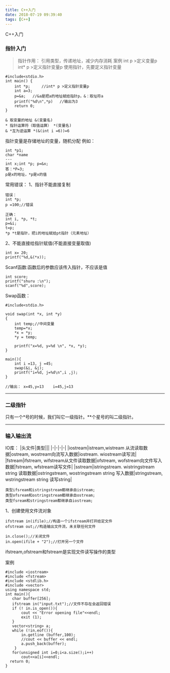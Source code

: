 ```yaml
---
title: C++入门
date: 2018-07-19 09:39:40
tags: [C++]
---
```


C++入门

<!--more-->

### 指针入门
>指针作用：  引用类型，传递地址，减少内存消耗
案例
int p >定义变量p
int* p >定义指针变量p
使用指针，先要定义指针变量
```
#include<stdio.h>
int main() {
    int *p;     //int* p >定义指针变量p
    int a=3; 
    p=&a;   //&a是把a的地址赋给指针p，&：取址符a
    printf("%d\n",*p)   //输出为3
    return 0; 
}

```

```
& 取变量的地址 &(变量名)
* 指针运算符（取值运算） *(变量名)
& *互为逆运算 *(&(int i =6))=6
```

指针变量是存储地址的变量，随机分配
例如：
```
int *p1;
char *name
---
int x;int *p; p=&x;
答：*P=3;
p是x的地址，*p是x的值
```

常用错误：
1、指针不能直接复制
```
错误：
int *p; 
p =100;//错误

正确：
int i, *p, *t;
p=&i;
t=p;
*p *t是指针，把i的地址赋给pt指针（元素地址） 
```
2、不能直接给指针赋值(不能直接变量取值)
```
int x= 20;
printf("%d,&(*x));
```

Scanf函数:函数后的参数应该传入指针，不应该是值
```
int score;
printf("shuru :\n");
scanf("%d",score);

```

Swap函数：
```
#include<stdio.h>

void swap(int *x, int *y)
{
    int temp;//中间变量
    temp=*x;
    *x = *y;
    *y = temp;

    printf("x=%d, y=%d \n", *x, *y);
}

main(){
    int i =13, j =45;
    swap(&i, &j);
    printf("i=%d, j=%d\n",i ,j);
}

//输出： x=45,y=13    i=45,j=13
```
---
### 二级指针
只有一个*号的时候，我们叫它一级指针。**个星号的叫二级指针。

---
### 输入输出流
IO库：
|头文件|类型|||
|-|-|-|-|
|iostream|istream,wistream 从流读取数据|ostream, wostream向流写入数据|iostream. wiostream读写流|
|fstream|ifstream, wifstream从文件读取数据|ofstream, wofstream向文件写入数据|fstream, wfstream读写文件|
|sstream|istringstream. wistringstream string 读取数据|ostringstream, wostringstream string 写入数据|stringstream, wstringstream string 读写string|


```
类型ifsream和istringstream都继承自istream;
类型ofsream和ostringstream都继承自ostream;
类型fsream和stringstream都继承自iostream;
```

1、创建使用文件流对象
```
ifstream in(ifile);//构造一个ifstream并打开给定文件
ofstream out;//构造输出文件流，未关联任何文件

in.close();//关闭文件
in.open(ifile + "2");//打开另一个文件
```
ifstream,ofstream和fstream是实现文件读写操作的类型

案例
```
#include <iostream>                                                                                                                                
#include <fstream>
#include <stdlib.h>
#include <vector>
using namespace std;
int main(){
   char buffer[256];
   ifstream in("input.txt");//文件不存在会返回错误
   if (! in.is_open()){
       cout << "Error opening file"<<endl;
       exit (1);
   }
   vector<string> a;
   while (!in.eof()){
       in.getline (buffer,100);
       //cout << buffer << endl;
       a.push_back(buffer);
    }   
   for(unsigned int i=0;i<a.size();i++)
       cout<<a[i]<<endl;
  return 0;
}
```